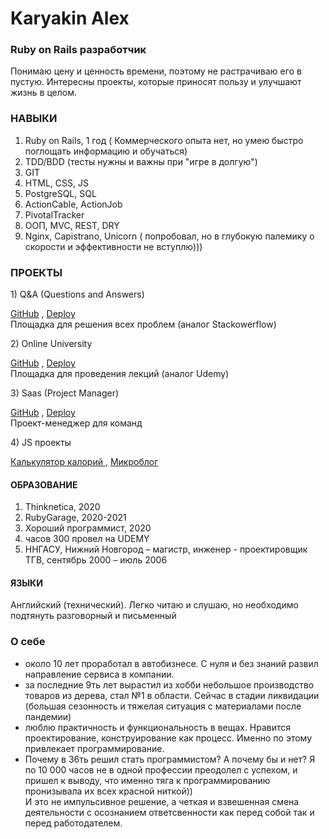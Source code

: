 # Karyakin Alex

### Ruby on Rails разработчик
Понимаю цену и ценность времени, поэтому не растрачиваю его в пустую.
Интересны проекты, которые приносят пользу и улучшают жизнь в целом.

### НАВЫКИ
1) Ruby on Rails, 1 год ( Коммерческого опыта нет, но умею быстро поглощать информацию и обучаться)
2) TDD/BDD (тесты нужны и важны при "игре в долгую")
3) GIT 
3) HTML, CSS, JS 
4) PostgreSQL, SQL
5) ActionCable, ActionJob
6) PivotalTracker
7) ООП, MVC, REST, DRY
8) Nginx, Capistrano, Unicorn ( попробовал, но в глубокую палемику о скорости и эффективности не вступлю)))

### ПРОЕКТЫ
<p> 1) Q&A (Questions and Answers) <br>

[GitHub](https://github.com/sasha370/stackoverflow)
,  [Deploy](http://88.214.237.55/)  <br>
Площадка для решения всех проблем (аналог Stackowerflow)  </p> 
<p> 2) Online University <br>
 
[GitHub](https://github.com/sasha370/universitetHQ) ,  [Deploy](https://university-hq.herokuapp.com/)  <br>
Площадка для проведения лекций (аналог Udemy)</p> 
<p> 3) Saas (Project Manager) <br> 
 
 [GitHub](https://github.com/sasha370/saas-app) ,  [Deploy](https://saas-app-sasha.herokuapp.com/) <br>
Проект-менеджер для команд</p> 
<p> 4) JS проекты <br> 
 
[ Калькулятор калорий ](https://github.com/sasha370/CaloriesCalculatorJS) ,  [Микроблог](https://github.com/sasha370/micropost_JS)  </p> 

#### ОБРАЗОВАНИЕ
1) Thinknetica, 2020
1) RubyGarage, 2020-2021
1) Хороший программист, 2020
1) часов 300 провел на UDEMY
1)  ННГАСУ, Нижний Новгород – магистр, инженер - проектировщик ТГВ,  сентябрь 2000 – июль 2006

#### ЯЗЫКИ
Английский (технический). Легко читаю и слушаю, но необходимо подтянуть разговорный и письменный

### О себе
- около 10 лет проработал в автобизнесе. С нуля и без знаний развил направление сервиса в компании.
- за последние 9ть лет вырастил из хобби небольшое производство товаров из дерева, стал №1 в области. Сейчас в стадии ликвидации (большая сезонность и тяжелая ситуация с материалами после пандемии)
- люблю практичность и функциональность в вещах. Нравится проектирование, конструирование как процесс. Именно по этому привлекает программирование.
- Почему в 36ть решил стать программистом? А почему бы и нет? Я по 10 000 часов не в одной профессии преодолел с успехом, и пришел к выводу, что именно тяга к программированию пронизывала их всех красной ниткой)) <br>
И это не импульсивное решение, а четкая и взвешенная смена деятельности с осознанием ответсвенности как перед собой так и перед работодателем.


